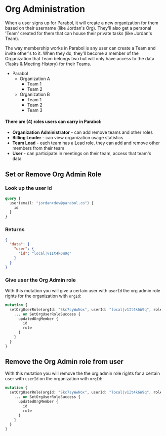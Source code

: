 # Org Administration

When a user signs up for Parabol, it will create a new organization for them based on their username (like Jordan's Org). They'll also get a personal 'Team' created for them that can house their private tasks (like Jordan's Team).

The way membership works in Parabol is any user can create a Team and invite other's to it. When they do, they'll become a member of the Organization that Team belongs two but will only have access to the data (Tasks & Meeting History) for their Teams.

- Parabol
    - Organization A
        - Team 1
        - Team 2
    - Organization B
        - Team 1
        - Team 2
        - Team 3

#### There are (4) roles users can carry in Parabol:

- **Organization Administrator** - can add remove teams and other roles
- **Billing Leader** - can view organization usage statistics
- **Team Lead** - each team has a Lead role, they can add and remove other members from their team
- **User** - can participate in meetings on their team, access that team's data

## Set or Remove Org Admin Role

### Look up the user id

```graphql
query {
  user(email: "jordan+dev@parabol.co") {
    id
  }
}
```

### Returns

```json
{
  "data": {
    "user": {
      "id": "local|v1It4k6W9q"
    }
  }
}
```

### **Give user the Org Admin role**

With this mutation you will give a certain user with `userId` the org admin role rights for the organization with `orgId`: 

```graphql
mutation {
  setOrgUserRole(orgId: "Skc7syWwNox", userId: "local|v1It4k6W9q", role: ORG_ADMIN) {
    ... on SetOrgUserRoleSuccess {
      updatedOrgMember {
        id
        role
      }
    }
  }
}

```

## **Remove the Org Admin role from user**

With this mutation you will remove the the org admin role rights for a certain user with `userId` on the organization with `orgId`:

```graphql
mutation {
  setOrgUserRole(orgId: "Skc7syWwNox", userId: "local|v1It4k6W9q", role: null) {
    ... on SetOrgUserRoleSuccess {
      updatedOrgMember {
        id
        role
      }
    }
  }
}

```